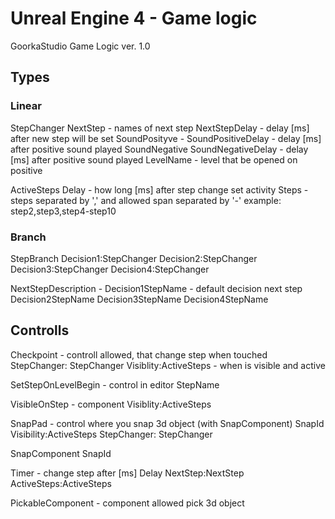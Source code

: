 # Unreal Engine 4 - Game logic
GoorkaStudio Game Logic ver. 1.0

## Types

### Linear 

StepChanger
  NextStep - names of next step
  NextStepDelay - delay [ms] after new step will be set
  SoundPosityve - 
  SoundPositiveDelay - delay [ms] after positive sound played 
  SoundNegative
  SoundNegativeDelay - delay [ms] after positive sound played
  LevelName - level that be opened on positive

ActiveSteps 
  Delay - how long [ms] after step change set activity
  Steps - steps separated by ',' and allowed span separated by '-' example: step2,step3,step4-step10
  	
### Branch

StepBranch
  Decision1:StepChanger
  Decision2:StepChanger
  Decision3:StepChanger
  Decision4:StepChanger

  
NextStepDescription - 
  Decision1StepName - default decision next step
  Decision2StepName
  Decision3StepName
  Decision4StepName
  

## Controlls

  Checkpoint - controll allowed, that change step when touched
    StepChanger: StepChanger
    Visiblity:ActiveSteps - when is visible and active
    
  SetStepOnLevelBegin - control in editor
    StepName
  
  VisibleOnStep - component 
    Visiblity:ActiveSteps
    
  SnapPad - control where you snap 3d object (with SnapComponent)
    SnapId
    Visibility:ActiveSteps
    StepChanger: StepChanger
    
  SnapComponent
    SnapId
    
  Timer - change step after [ms]
    Delay
    NextStep:NextStep
    ActiveSteps:ActiveSteps
    
  
  PickableComponent - component allowed pick 3d object
